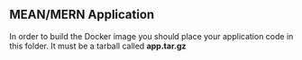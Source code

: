 ## MEAN/MERN Application

In order to build the Docker image you should place your application code in this folder. It must be a tarball called **app.tar.gz**
